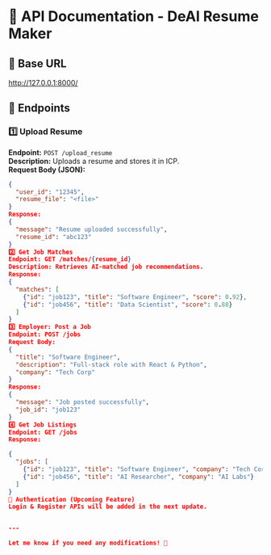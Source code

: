 # 📌 API Documentation - DeAI Resume Maker

## 🚀 Base URL
http://127.0.0.1:8000/

## 📌 Endpoints

### **1️⃣ Upload Resume**
**Endpoint:** `POST /upload_resume`  
**Description:** Uploads a resume and stores it in ICP.  
**Request Body (JSON):**
```json
{
  "user_id": "12345",
  "resume_file": "<file>"
}
Response:
{
  "message": "Resume uploaded successfully",
  "resume_id": "abc123"
}
2️⃣ Get Job Matches
Endpoint: GET /matches/{resume_id}
Description: Retrieves AI-matched job recommendations.
Response:
{
  "matches": [
    {"id": "job123", "title": "Software Engineer", "score": 0.92},
    {"id": "job456", "title": "Data Scientist", "score": 0.88}
  ]
}
3️⃣ Employer: Post a Job
Endpoint: POST /jobs
Request Body:
{
  "title": "Software Engineer",
  "description": "Full-stack role with React & Python",
  "company": "Tech Corp"
}
Response:
{
  "message": "Job posted successfully",
  "job_id": "job123"
}
4️⃣ Get Job Listings
Endpoint: GET /jobs
Response:

{
  "jobs": [
    {"id": "job123", "title": "Software Engineer", "company": "Tech Corp"},
    {"id": "job456", "title": "AI Researcher", "company": "AI Labs"}
  ]
}
📌 Authentication (Upcoming Feature)
Login & Register APIs will be added in the next update.


---

Let me know if you need any modifications! 🚀
